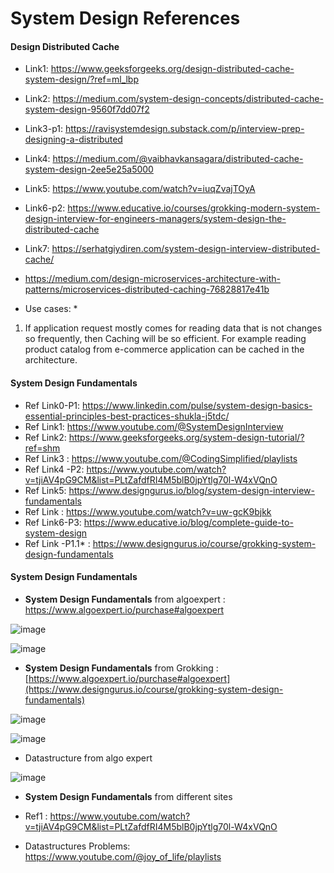 # System Design References 

#### Design Distributed Cache

* Link1: https://www.geeksforgeeks.org/design-distributed-cache-system-design/?ref=ml_lbp
* Link2: https://medium.com/system-design-concepts/distributed-cache-system-design-9560f7dd07f2
* Link3-p1: https://ravisystemdesign.substack.com/p/interview-prep-designing-a-distributed
* Link4: https://medium.com/@vaibhavkansagara/distributed-cache-system-design-2ee5e25a5000
* Link5: https://www.youtube.com/watch?v=iuqZvajTOyA
* Link6-p2: https://www.educative.io/courses/grokking-modern-system-design-interview-for-engineers-managers/system-design-the-distributed-cache
* Link7: https://serhatgiydiren.com/system-design-interview-distributed-cache/
* https://medium.com/design-microservices-architecture-with-patterns/microservices-distributed-caching-76828817e41b


* Use cases:
    * 
1) If application request mostly comes for reading data that is not changes so frequently, then Caching will be so efficient. For example reading product catalog from e-commerce application can be cached in the architecture.

####  System Design Fundamentals

* Ref Link0-P1: https://www.linkedin.com/pulse/system-design-basics-essential-principles-best-practices-shukla-j5tdc/
* Ref Link1: https://www.youtube.com/@SystemDesignInterview
* Ref Link2: https://www.geeksforgeeks.org/system-design-tutorial/?ref=shm
* Ref Link3 : https://www.youtube.com/@CodingSimplified/playlists
* Ref Link4 -P2: https://www.youtube.com/watch?v=tjiAV4pG9CM&list=PLtZafdfRI4M5blB0jpYtlg70l-W4xVQnO
* Ref Link5: https://www.designgurus.io/blog/system-design-interview-fundamentals
* Ref Link : https://www.youtube.com/watch?v=uw-gcK9bjkk
* Ref Link6-P3: https://www.educative.io/blog/complete-guide-to-system-design
* Ref Link -P1.1* : https://www.designgurus.io/course/grokking-system-design-fundamentals

#### System Design Fundamentals

*  **System Design Fundamentals** from algoexpert : https://www.algoexpert.io/purchase#algoexpert
  
![image](https://github.com/user-attachments/assets/91002c26-ebac-44fc-bfca-e17277dcda4e)

![image](https://github.com/user-attachments/assets/5377089a-af42-4886-9276-0930ae1bd3ac)

*  **System Design Fundamentals** from Grokking : [https://www.algoexpert.io/purchase#algoexpert](https://www.designgurus.io/course/grokking-system-design-fundamentals)

![image](https://github.com/user-attachments/assets/4e776578-4f61-416c-8372-6fd39cedb402)

![image](https://github.com/user-attachments/assets/3b08d6ad-6d81-400b-b196-aaf61240ddc5)


* Datastructure from algo expert
  
![image](https://github.com/user-attachments/assets/a2a033c4-9d9b-4f7c-9e97-b12dea0863a4)

* **System Design Fundamentals** from different sites

* Ref1 : https://www.youtube.com/watch?v=tjiAV4pG9CM&list=PLtZafdfRI4M5blB0jpYtlg70l-W4xVQnO

* Datastructures Problems: https://www.youtube.com/@joy_of_life/playlists

